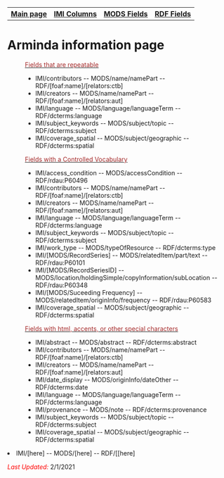 <!DOCTYPE html>
<html>
<head>

</head>
<body>

<table style="width:100%">
  <tr>
    <th><a href="index.md">Main page</a></th>
	<th><a href="IMI.md">IMI Columns</a></th>
    <th><a href="MODS.md">MODS Fields</a></th>
    <th><a href="RDF.md">RDF Fields</a></th>
  </tr>
<table>

 <h1>Arminda information page</h1> 

<dd><ins><font color="brown">Fields that are repeatable </font></ins>
	<ul>
		 <li>IMI/contributors -- MODS/name/namePart -- RDF/[foaf:name]/[relators:ctb] </li>
		 <li>IMI/creators -- MODS/name/namePart -- RDF/[foaf:name]/[relators:aut] </li>
		 <li>IMI/language -- MODS/language/languageTerm -- RDF/dcterms:language </li>
		 <li>IMI/subject_keywords -- MODS/subject/topic -- RDF/dcterms:subject </li>
		 <li>IMI/coverage_spatial -- MODS/subject/geographic -- RDF/dcterms:spatial</li>
	</ul>
</dd> 
<dd><ins><font color="brown">Fields with a Controlled Vocabulary</font></ins>
	<ul>
		<li>IMI/access_condition -- MODS/accessCondition -- RDF/rdau:P60496</li>
		 <li>IMI/contributors -- MODS/name/namePart -- RDF/[foaf:name]/[relators:ctb] </li>
		 <li>IMI/creators -- MODS/name/namePart -- RDF/[foaf:name]/[relators:aut] </li>
		 <li>IMI/language -- MODS/language/languageTerm -- RDF/dcterms:language </li>
		 <li>IMI/subject_keywords -- MODS/subject/topic -- RDF/dcterms:subject </li>
		 <li>IMI/work_type -- MODS/typeOfResource -- RDF/dcterms:type </li>
		 <li>IMI/[MODS/RecordSeries] -- MODS/relatedItem/part/text -- RDF/rdau:P60101 </li>
		 <li>IMI/[MODS/RecordSeriesID] -- MODS/location/holdingSimple/copyInformation/subLocation -- RDF/rdau:P60348 </li>
		 <li>IMI/[MODS/Suceeding Frequency] -- MODS/relatedItem/originInfo/frequency -- RDF/rdau:P60583 </li>
		 <li>IMI/coverage_spatial -- MODS/subject/geographic -- RDF/dcterms:spatial</li>
	</ul>
</dd> 
<dd><ins><font color="brown">Fields with html, accents, or other special characters</font></ins>
	<ul>
		<li>IMI/abstract -- MODS/abstract -- RDF/dcterms:abstract </li>
		<li>IMI/contributors -- MODS/name/namePart -- RDF/[foaf:name]/[relators:ctb] </li>
		<li>IMI/creators -- MODS/name/namePart -- RDF/[foaf:name]/[relators:aut]</li>
		<li>IMI/date_display -- MODS/originInfo/dateOther -- RDF/dcterms:date</li>
		<li>IMI/language -- MODS/language/languageTerm -- RDF/dcterms:language </li>
		<li>IMI/provenance -- MODS/note -- RDF/dcterms:provenance </li>
		<li>IMI/subject_keywords -- MODS/subject/topic -- RDF/dcterms:subject </li>
		<li>IMI/coverage_spatial -- MODS/subject/geographic -- RDF/dcterms:spatial</li>
	</ul>
</dd> 
<dl>
<p><li>IMI/[here] -- MODS/[here] -- RDF/[[here]</li></p>
	<p><font color="red"><i>Last Updated: </i></font>2/1/2021</p>
</dl>
</body>
</html>